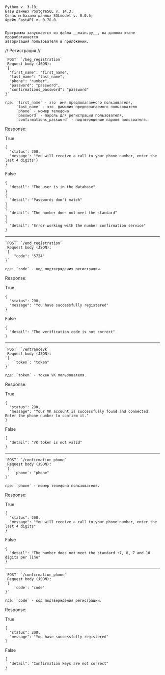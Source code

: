     Pythom v. 3.10;
    Базы данных PostgreSQL v. 14.3;
    Связь м базами данных SQLmodel v. 0.0.6;
    Фрейм FastAPI v. 0.78.0.


    Программа запускается из файла __main.py__, на данном этапе прорабатывается 
    авторизация пользователя в приложении.


// Регистрация //


    `POST` `/beg_registration`
     Request body (JSON):
    `{
      "first_name": "first_name",
      "last_name": "last_name",
      "phone": "number",
      "password": "password",
      "confirmations_password": "password"
    }`

    где: `first_name` - это  имя предполагаемого пользователя, 
         `last_name` - это  фамилия предполагаемого пользователя
         `phone` - номер телефона 
         `password` - пароль для регистрации пользователя,
         `confirmations_password` - подтверждение пароля пользоателя.
Response:

True

    {
      'status': 200, 
      'message': 'You will receive a call to your phone number, enter the last 4 digits'}
    }

False

    {
      "detail": "The user is in the database"
    }
    {
      "detail": "Passwords don't match"
    }
    {
      "detail": "The number does not meet the standard"
    }
    {
      "detail": "Error working with the number confirmation service"
    }

***
    `POST` `/end_registration`
     Request body (JSON):
    `{
        "code": "5724"
    }`

    где: `code` - код подтверждения регистрации. 
         
Response:

True


    {
      "status": 200,
      "message": "You have successfully registered"
    }

False

    {
      "detail": "The verification code is not correct"
    }

***
    `POST` `/entrancevk`
     Request body (JSON):
    `{
        `token`: "token"
    }`

    где: `token` - токен VK пользователя. 
         
Response:

True

    {
      "status": 200,
      "message": "Your VK account is successfully found and connected. Enter the phone number to confirm it."
    }

False

    {
      "detail": "VK token is not valid"
    }
***
    `POST` `/confirmation_phone`
     Request body (JSON):
    `{
        `phone`: "phone"
    }`

    где: `phone` - номер телефона пользователя. 
         
Response:

True

    {
      "status": 200,
      "message": "You will receive a call to your phone number, enter the last 4 digits"
    }

False

    {
      "detail": "The number does not meet the standard +7, 8, 7 and 10 digits per line"
    }
***
    `POST` `/confirmation_phone`
     Request body (JSON):
    `{
        `code`: "code"
    }`

    где: `code` - код подтверждения регистрации. 
         
Response:

True

    {
      "status": 200,
      "message": "You have successfully registered"
    }

False

    {
      "detail": "Confirmation keys are not correct"
    }
